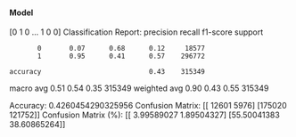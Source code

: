 #### Model
[0 1 0 ... 1 0 0]
Classification Report:
              precision    recall  f1-score   support

           0       0.07      0.68      0.12     18577
           1       0.95      0.41      0.57    296772

    accuracy                           0.43    315349
   macro avg       0.51      0.54      0.35    315349
weighted avg       0.90      0.43      0.55    315349

Accuracy: 0.4260454290325956
Confusion Matrix:
[[ 12601   5976]
 [175020 121752]]
Confusion Matrix (%):
[[ 3.99589027  1.89504327]
 [55.50041383 38.60865264]]
